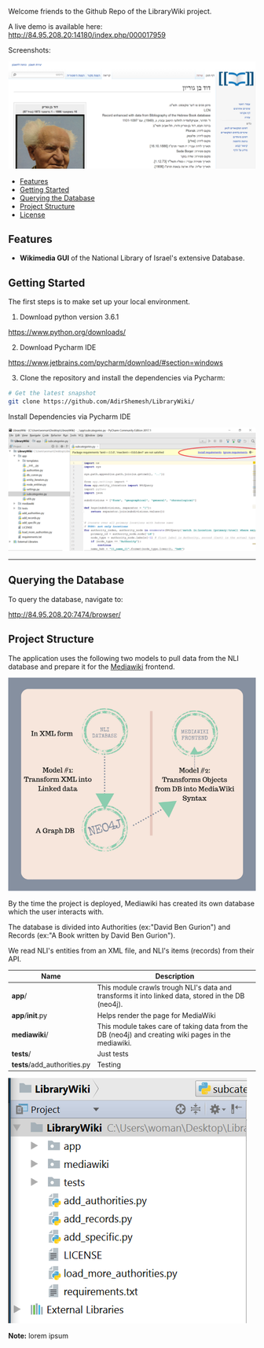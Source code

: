 Welcome friends to the Github Repo of the LibraryWiki project.

A live demo is available here: http://84.95.208.20:14180/index.php/000017959

Screenshots:

<img src="ben-gurion.PNG">


- [Features](#features)
- [Getting Started](#getting-started)
- [Querying the Database](#querying-the-database)
- [Project Structure](#project-structure) 
- [License](#license)




Features
--------


- **Wikimedia GUI** of the National Library of Israel's extensive Database.





Getting Started
---------------

The first steps is to make set up your local environment.

1) Download python version 3.6.1

https://www.python.org/downloads/

2) Download Pycharm IDE

https://www.jetbrains.com/pycharm/download/#section=windows

3) Clone the repository and install the dependencies via Pycharm:

```bash
# Get the latest snapshot
git clone https://github.com/AdirShemesh/LibraryWiki/

```

Install Dependencies via Pycharm IDE

<img src="pycharm.png">



<hr>

Querying the Database
---------------

To query the database, navigate to:

http://84.95.208.20:7474/browser/




Project Structure
-----------------

The application uses the following two models to pull data from the NLI database and prepare it for the <a href="https://www.mediawiki.org/wiki/MediaWiki">Mediawiki</a> frontend.

<img src="structure.png">

By the time the project is deployed, Mediawiki has created its own database which the user interacts with.

The database is divided into Authorities (ex:"David Ben Gurion") and Records (ex:"A Book written by David Ben Gurion"). 

We read NLI's entities from an XML file, and NLI's items (records) from their API.



| Name                               | Description                                                  |
| ---------------------------------- | ------------------------------------------------------------ |
| **app**/                           | This module crawls trough NLI's data and transforms it into linked data, stored in the DB (neo4j).                                                                                         |
| **app**/__init__.py                | Helps render the page for MediaWiki                          |
| **mediawiki**/                     | This module takes care of taking data from the DB (neo4j) and creating wiki pages in the mediawiki.                                                                                      |
| **tests**/                         | Just tests                                                   |
| **tests**/add_authorities.py       | Testing                                                      |


<img src="LibraryWiki-files.PNG">


**Note:** lorem ipsum


